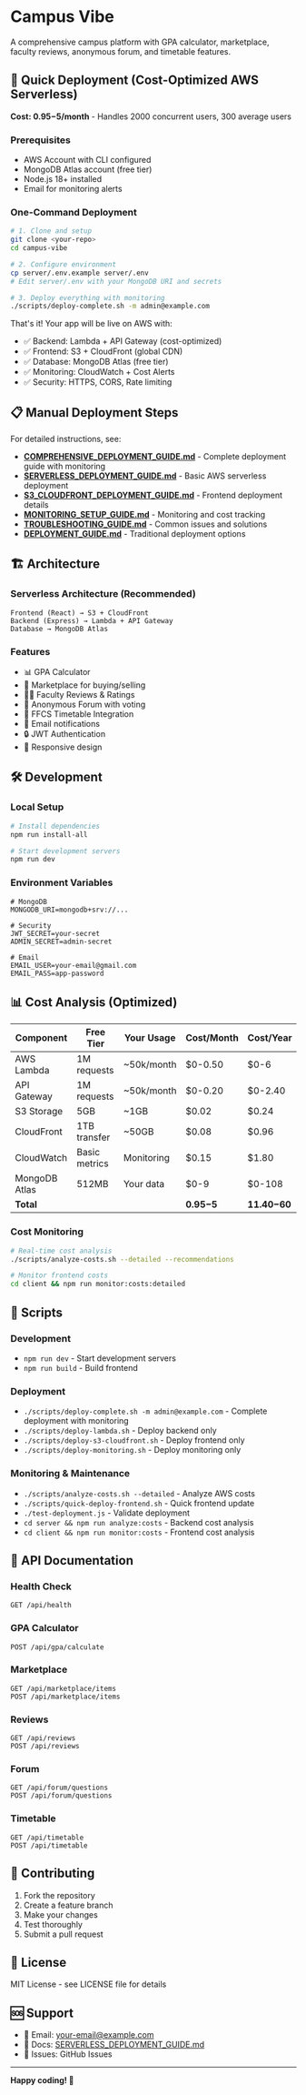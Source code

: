 # Campus Vibe

A comprehensive campus platform with GPA calculator, marketplace, faculty reviews, anonymous forum, and timetable features.

## 🚀 Quick Deployment (Cost-Optimized AWS Serverless)

**Cost: $0.95-$5/month** - Handles 2000 concurrent users, 300 average users

### Prerequisites

- AWS Account with CLI configured
- MongoDB Atlas account (free tier)
- Node.js 18+ installed
- Email for monitoring alerts

### One-Command Deployment

```bash
# 1. Clone and setup
git clone <your-repo>
cd campus-vibe

# 2. Configure environment
cp server/.env.example server/.env
# Edit server/.env with your MongoDB URI and secrets

# 3. Deploy everything with monitoring
./scripts/deploy-complete.sh -m admin@example.com
```

That's it! Your app will be live on AWS with:

- ✅ Backend: Lambda + API Gateway (cost-optimized)
- ✅ Frontend: S3 + CloudFront (global CDN)
- ✅ Database: MongoDB Atlas (free tier)
- ✅ Monitoring: CloudWatch + Cost Alerts
- ✅ Security: HTTPS, CORS, Rate limiting

## 📋 Manual Deployment Steps

For detailed instructions, see:

- **[COMPREHENSIVE_DEPLOYMENT_GUIDE.md](COMPREHENSIVE_DEPLOYMENT_GUIDE.md)** - Complete deployment guide with monitoring
- **[SERVERLESS_DEPLOYMENT_GUIDE.md](SERVERLESS_DEPLOYMENT_GUIDE.md)** - Basic AWS serverless deployment
- **[S3_CLOUDFRONT_DEPLOYMENT_GUIDE.md](S3_CLOUDFRONT_DEPLOYMENT_GUIDE.md)** - Frontend deployment details
- **[MONITORING_SETUP_GUIDE.md](MONITORING_SETUP_GUIDE.md)** - Monitoring and cost tracking
- **[TROUBLESHOOTING_GUIDE.md](TROUBLESHOOTING_GUIDE.md)** - Common issues and solutions
- **[DEPLOYMENT_GUIDE.md](DEPLOYMENT_GUIDE.md)** - Traditional deployment options

## 🏗️ Architecture

### Serverless Architecture (Recommended)

```
Frontend (React) → S3 + CloudFront
Backend (Express) → Lambda + API Gateway
Database → MongoDB Atlas
```

### Features

- 📊 GPA Calculator
- 🏪 Marketplace for buying/selling
- 👨‍🏫 Faculty Reviews & Ratings
- 💬 Anonymous Forum with voting
- 📅 FFCS Timetable Integration
- 📧 Email notifications
- 🔒 JWT Authentication
- 📱 Responsive design

## 🛠️ Development

### Local Setup

```bash
# Install dependencies
npm run install-all

# Start development servers
npm run dev
```

### Environment Variables

```env
# MongoDB
MONGODB_URI=mongodb+srv://...

# Security
JWT_SECRET=your-secret
ADMIN_SECRET=admin-secret

# Email
EMAIL_USER=your-email@gmail.com
EMAIL_PASS=app-password
```

## 📊 Cost Analysis (Optimized)

| Component     | Free Tier     | Your Usage | Cost/Month   | Cost/Year      |
| ------------- | ------------- | ---------- | ------------ | -------------- |
| AWS Lambda    | 1M requests   | ~50k/month | $0-0.50      | $0-6           |
| API Gateway   | 1M requests   | ~50k/month | $0-0.20      | $0-2.40        |
| S3 Storage    | 5GB           | ~1GB       | $0.02        | $0.24          |
| CloudFront    | 1TB transfer  | ~50GB      | $0.08        | $0.96          |
| CloudWatch    | Basic metrics | Monitoring | $0.15        | $1.80          |
| MongoDB Atlas | 512MB         | Your data  | $0-9         | $0-108         |
| **Total**     |               |            | **$0.95-$5** | **$11.40-$60** |

### Cost Monitoring

```bash
# Real-time cost analysis
./scripts/analyze-costs.sh --detailed --recommendations

# Monitor frontend costs
cd client && npm run monitor:costs:detailed
```

## 🔧 Scripts

### Development

- `npm run dev` - Start development servers
- `npm run build` - Build frontend

### Deployment

- `./scripts/deploy-complete.sh -m admin@example.com` - Complete deployment with monitoring
- `./scripts/deploy-lambda.sh` - Deploy backend only
- `./scripts/deploy-s3-cloudfront.sh` - Deploy frontend only
- `./scripts/deploy-monitoring.sh` - Deploy monitoring only

### Monitoring & Maintenance

- `./scripts/analyze-costs.sh --detailed` - Analyze AWS costs
- `./scripts/quick-deploy-frontend.sh` - Quick frontend update
- `./test-deployment.js` - Validate deployment
- `cd server && npm run analyze:costs` - Backend cost analysis
- `cd client && npm run monitor:costs` - Frontend cost analysis

## 📝 API Documentation

### Health Check

```
GET /api/health
```

### GPA Calculator

```
POST /api/gpa/calculate
```

### Marketplace

```
GET /api/marketplace/items
POST /api/marketplace/items
```

### Reviews

```
GET /api/reviews
POST /api/reviews
```

### Forum

```
GET /api/forum/questions
POST /api/forum/questions
```

### Timetable

```
GET /api/timetable
POST /api/timetable
```

## 🤝 Contributing

1. Fork the repository
2. Create a feature branch
3. Make your changes
4. Test thoroughly
5. Submit a pull request

## 📄 License

MIT License - see LICENSE file for details

## 🆘 Support

- 📧 Email: your-email@example.com
- 📖 Docs: [SERVERLESS_DEPLOYMENT_GUIDE.md](SERVERLESS_DEPLOYMENT_GUIDE.md)
- 🐛 Issues: GitHub Issues

---

**Happy coding! 🎉**
